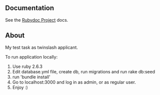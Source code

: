 ## Documentation

See the [Rubydoc Project](https://rubydoc.info/github/showthreadx/twinslash_test/master) docs.

## About

My test task as twinslash applicant.

To run application locally:
1) Use ruby 2.6.3
2) Edit database.yml file, create db, run migrations and run rake db:seed
3) run 'bundle install'
4) Go to localhost:3000 and log in as admin, or as regular user.
5) Enjoy :)

